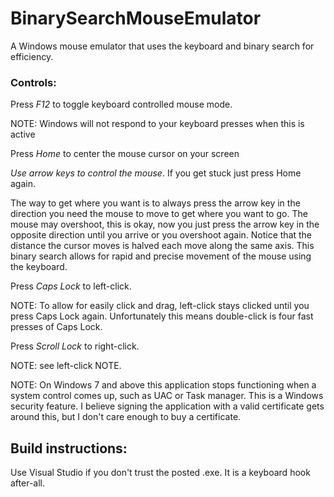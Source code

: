 BinarySearchMouseEmulator
=========================

A Windows mouse emulator that uses the keyboard and binary search for efficiency.

### Controls:
Press *F12* to toggle keyboard controlled mouse mode. 

NOTE: Windows will not respond to your keyboard presses when this is active

Press *Home* to center the mouse cursor on your screen

*Use arrow keys to control the mouse*. If you get stuck just press Home again.

The way to get where you want is to always press the arrow key in the direction you need the mouse to move to get where you want to go. The mouse may overshoot, this is okay, now you just press the arrow key in the opposite direction until you arrive or you overshoot again. Notice that the distance the cursor moves is halved each move along the same axis. This binary search allows for rapid and precise movement of the mouse using the keyboard.

Press *Caps Lock* to left-click. 

NOTE: To allow for easily click and drag, left-click stays clicked until you press Caps Lock again.
Unfortunately this means double-click is four fast presses of Caps Lock.

Press *Scroll Lock* to right-click.

NOTE: see left-click NOTE.

NOTE: On Windows 7 and above this application stops functioning when a system control comes up, 
such as UAC or Task manager. This is a Windows security feature. I believe signing the application 
with a valid certificate gets around this, but I don't care enough to buy a certificate.


Build instructions:
-------------------

Use Visual Studio if you don't trust the posted .exe. It is a keyboard hook after-all.
